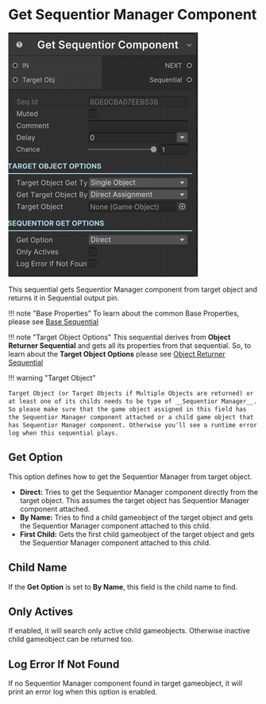 # Get Sequentior Manager Component

![Pause Another Sequentior Sequential](../../img/sequential_getsequentior.jpg)

This sequential gets Sequentior Manager component from target object and returns it in Sequential output pin.


!!! note "Base Properties"
    To learn about the common Base Properties, please see [Base Sequential](../sequential_base.md)

!!! note "Target Object Options"
    This sequential derives from __Object Returner Sequential__ and gets all its properties from that sequential. So, to learn about the __Target Object Options__ please see [Object Returner Sequential](../sequentialobjectreturner/index.md)



!!! warning "Target Object"
 
    Target Object (or Target Objects if Multiple Objects are returned) or at least one of its childs needs to be type of __Sequentior Manager__. So please make sure that the game object assigned in this field has the Sequentior Manager component attached or a child game object that has Sequentior Manager component. Otherwise you'll see a runtime error log when this sequential plays. 

## Get Option

This option defines how to get the Sequentior Manager from target object.

* __Direct:__ Tries to get the Sequentior Manager component directly from the target object. This assumes the target object has Sequentior Manager component attached.
* __By Name:__ Tries to find a child gameobject of the target object and gets the Sequentior Manager component attached to this child.
* __First Child:__ Gets the first child gameobject of the target object and gets the Sequentior Manager component attached to this child.

## Child Name

If the __Get Option__ is set to __By Name__, this field is the child name to find.

## Only Actives

If enabled, it will search only active child gameobjects. Otherwise inactive child gameobject can be returned too.

## Log Error If Not Found

If no Sequentior Manager component found in target gameobject, it will print an error log when this option is enabled.